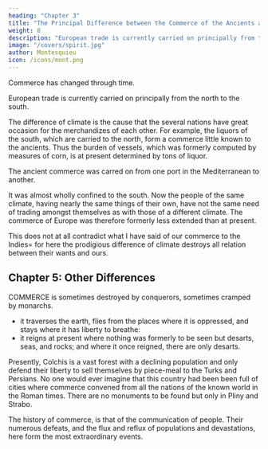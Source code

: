 ```yaml
---
heading: "Chapter 3"
title: "The Principal Difference between the Commerce of the Ancients and the Moderns"
weight: 8
description: "European trade is currently carried on principally from the north to the south"
image: "/covers/spirit.jpg"
author: Montesquieu
icon: /icons/mont.png
---
```




Commerce has changed through time.

European trade is currently carried on principally from the north to the south.

The difference of climate is the cause that the several nations have great occasion for the merchandizes of each other.
For example, the liquors of the south, which are carried to the north, form a commerce little known to the ancients.
Thus the burden of vessels, which was formerly computed by measures of corn, is at present determined by tons of liquor.

The ancient commerce was carred on from one port in the Mediterranean to another.

It was almost wholly confined to the south.
Now the people of the same climate, having nearly the same things of their own, have not the same need of trading amongst themselves as with those of a different climate.
The commerce of Europe was therefore formerly less extended than at present.

This does not at all contradict what I have said of our commerce to the Indies= for here the prodigious difference of climate destroys all relation between their wants and ours.



## Chapter 5: Other Differences

COMMERCE is sometimes destroyed by conquerors, sometimes cramped by monarchs.
- it traverses the earth, flies from the places where it is oppressed, and stays where it has liberty to breathe:
- it reigns at present where nothing was formerly to be seen but desarts, seas, and rocks; and where it once reigned, there are only desarts.

Presently, Colchis is a vast forest with a declining population and only defend their liberty to sell themselves by piece-meal to the Turks and Persians. No one would ever imagine that this country had been been full of cities where commerce convened from all the nations of the known world in the Roman times. There are no monuments to be found but only in Pliny and Strabo.

The history of commerce, is that of the communication of people. Their numerous defeats, and the flux and reflux of populations and devastations, here form the most extraordinary events.
